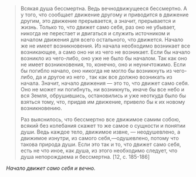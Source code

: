 >Всякая душа бессмертна. Ведь вечнодвижущееся бессмертно. А у того, что сообщает движение другому и приводится в движение другим, это движение прерывается, а значит, прерывается и жизнь. Только то, что движет само себя, раз оно не убывает, никогда не перестает и двигаться и служить источником и началом движения для всего остального, что движется. Начало же не имеет возникновения. Из начала необходимо возникает все возникающее, а само оно ни из чего не возникает. Если бы начало возникло из чего-либо, оно уже не было бы началом. Так как оно не имеет возникновения, то, конечно, оно и неуничтожимо. Если бы погибло начало, оно никогда не могло бы возникнуть из чего-либо, да и другое из него , так как все должно возникать из начала. Значит, начало движения — это то, что движет само себя. Оно не может ни погибнуть, ни возникнуть, иначе бы все небо и вся Земля, обрушившись, остановились и уже неоткуда было бы взяться тому, что, придав им движение, привело бы к их новому возникновению.
>
>Раз выяснилось, что бессмертно все движимое самим собою, всякий без колебания скажет то же самое о сущности и понятии души. Ведь каждое тело, движимое извне, — неодушевлено, а движимое изнутри, из самого себя,—одушевлено, потому что такова природа души. Если это так и то, что движет само себя, есть не что иное, как душа, из этого необходимо следует, что душа непорождаема и бессмертна. [12, c. 185-186]

*Начало движет само себя и вечно.*

